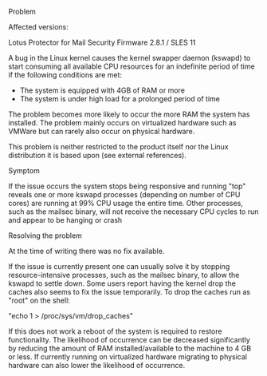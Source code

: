 Problem

Affected versions:

Lotus Protector for Mail Security Firmware 2.8.1 / SLES 11

A bug in the Linux kernel causes the kernel swapper daemon (kswapd) to start
consuming all available CPU resources for an indefinite period of time if the following conditions are met:

- The system is equipped with 4GB of RAM or more
- The system is under high load for a prolonged period of time

The problem becomes more likely to occur the more RAM the system has installed.
The problem mainly occurs on virtualized hardware such as VMWare but can rarely also occur on physical hardware.

This problem is neither restricted to the product itself nor the Linux distribution it is based upon (see external references).

Symptom

If the issue occurs the system stops being responsive and running "top" reveals one or more kswapd processes (depending on number of CPU cores) are running at 99% CPU usage the entire time. Other processes, such as the mailsec binary, will not receive the necessary CPU cycles to run and appear to be hanging or crash

Resolving the problem

At the time of writing there was no fix available.


If the issue is currently present one can usually solve it by stopping resource-intensive processes, such as the mailsec binary, to allow the kswapd to settle down.
Some users report having the kernel drop the caches also seems to fix the issue temporarily. To drop the caches run as "root" on the shell:

"echo 1 > /proc/sys/vm/drop_caches"


If this does not work a reboot of the system is required to restore functionality.
The likelihood of occurrence can be decreased significantly by reducing the amount of RAM installed/available to the machine to 4 GB or less.
If currently running on virtualized hardware migrating to physical hardware can also lower the likelihood of occurrence.

